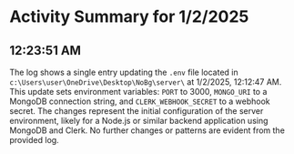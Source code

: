 # Activity Summary for 1/2/2025

## 12:23:51 AM
The log shows a single entry updating the `.env` file located in `c:\Users\user\OneDrive\Desktop\NoBg\server\` at 1/2/2025, 12:12:47 AM.  This update sets environment variables: `PORT` to 3000, `MONGO_URI` to a MongoDB connection string, and `CLERK_WEBHOOK_SECRET` to a webhook secret.  The changes represent the initial configuration of the server environment, likely for a Node.js or similar backend application using MongoDB and Clerk.  No further changes or patterns are evident from the provided log.

